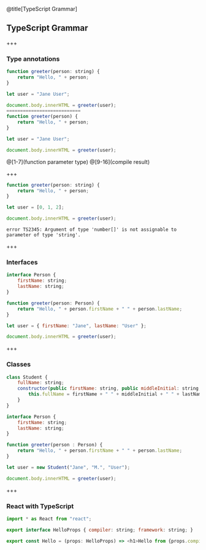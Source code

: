 @title[TypeScript Grammar]
## TypeScript Grammar

+++
### Type annotations
```javascript
function greeter(person: string) {
    return "Hello, " + person;
}

let user = "Jane User";

document.body.innerHTML = greeter(user);
===========================
function greeter(person) {
    return "Hello, " + person;
}

let user = "Jane User";

document.body.innerHTML = greeter(user);

```
@[1-7](function parameter type)
@[9-16](compile result)

+++

```javascript
function greeter(person: string) {
    return "Hello, " + person;
}

let user = [0, 1, 2];

document.body.innerHTML = greeter(user);
```
```
error TS2345: Argument of type 'number[]' is not assignable to parameter of type 'string'.
```

+++
### Interfaces
```javascript
interface Person {
    firstName: string;
    lastName: string;
}

function greeter(person: Person) {
    return "Hello, " + person.firstName + " " + person.lastName;
}

let user = { firstName: "Jane", lastName: "User" };

document.body.innerHTML = greeter(user);
```

+++
### Classes
```javascript
class Student {
    fullName: string;
    constructor(public firstName: string, public middleInitial: string, public lastName: string) {
        this.fullName = firstName + " " + middleInitial + " " + lastName;
    }
}

interface Person {
    firstName: string;
    lastName: string;
}

function greeter(person : Person) {
    return "Hello, " + person.firstName + " " + person.lastName;
}

let user = new Student("Jane", "M.", "User");

document.body.innerHTML = greeter(user);
```

+++
### React with TypeScript
```javascript
import * as React from "react";

export interface HelloProps { compiler: string; framework: string; }

export const Hello = (props: HelloProps) => <h1>Hello from {props.compiler} and {props.framework}!</h1>;
```